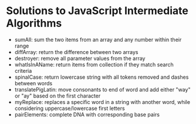 # Solutions to JavaScript Intermediate Algorithms

* sumAll: sum the two items from an array and any number within their range
* diffArray: return the difference between two arrays
* destroyer: remove all parameter values from the array
* whatIsInAName: return items from collection if they match search criteria
* spinalCase: return lowercase string with all tokens removed and dashes between words
* translatePigLatin: move consonants to end of word and add either "way" or "ay" based on the first character
* myReplace: replaces a specific word in a string with another word, while considering uppercase/lowercase first letters
* pairElements: complete DNA with corresponding base pairs
